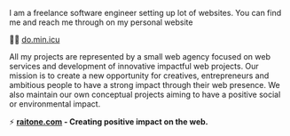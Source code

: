  
 I am a freelance software engineer setting up lot of websites.
 You can find me and reach me through on my personal website
  
 👱‍♂️ [do.min.icu](https://do.min.icu)
 
All my projects are represented by a small web agency focused on web services and development of innovative impactful web projects. Our mission is to create a new opportunity for creatives, entrepreneurs and ambitious people to have a strong impact through their web presence. We also maintain our own conceptual projects aiming to have a positive social or environmental impact.

 ⚡ **[raitone.com](https://raitone.com) - Creating positive impact on the web.**


<!--
**Ishydo/ishydo** is a ✨ _special_ ✨ repository because its `README.md` (this file) appears on your GitHub profile.

Here are some ideas to get you started:


I am actively working on middle size projects that are not open sources.

- 🔭 I’m currently working on ...
- 🌱 I’m currently learning ...
- 👯 I’m looking to collaborate on ...
- 🤔 I’m looking for help with ...
- 💬 Ask me about ...
- 📫 How to reach me: ...
- 😄 Pronouns: ...
- ⚡ Fun fact: ...
-->
